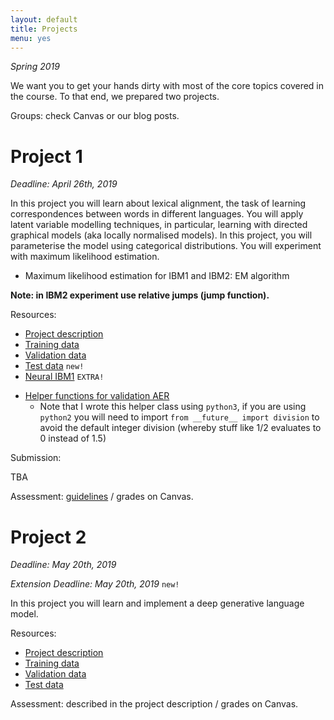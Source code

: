 ```yaml
---
layout: default
title: Projects
menu: yes
---
```


*Spring 2019*

We want you to get your hands dirty with most of the core topics covered in the course. 
To that end, we prepared two projects. 

Groups: check Canvas or our blog posts.

# Project 1 

*Deadline: April 26th, 2019*



In this project you will learn about lexical alignment, the task of learning correspondences between words in different languages.
You will apply latent variable modelling techniques, in particular, learning with directed graphical models (aka locally normalised models).
In this project, you will parameterise the model using categorical distributions. 
You will experiment with maximum likelihood estimation.

* Maximum likelihood estimation for IBM1 and IBM2: EM algorithm

**Note: in IBM2 experiment use relative jumps (jump function).**


Resources:

* [Project description](resources/project_ibm/project1.pdf)
* [Training data](resources/project_ibm/training.tgz)
* [Validation data](resources/project_ibm/validation.tgz)
* [Test data](resources/project_ibm/testing.tgz)  ``new!``
* [Neural IBM1](resources/project_ibm/neuralibm.tar.gz)  ``EXTRA!``
<!---* [Tips](https://uva-slpl.github.io/nlp2/projects/2018/04/12/project1.html)--->
* [Helper functions for validation AER](resources/project_ibm/aer.py)
    * Note that I wrote this helper class using `python3`, if you are using `python2` you will need to import `from __future__ import division` to avoid the default integer division (whereby stuff like 1/2 evaluates to 0 instead of 1.5)

Submission:

TBA

Assessment: [guidelines](resources/project_ibm/assessment-sheet.pdf) /  grades on Canvas.


# Project 2 

*Deadline: May 20th, 2019*

*Extension Deadline: May 20th, 2019*  ``new!``

In this project you will learn and implement a deep generative language model. 

Resources:

* [Project description](resources/project_senvae/Project_2__Sentence_VAE.pdf)
* [Training data](resources/project_senvae/data/02-21.10way.clean)
* [Validation data](resources/project_senvae/data/22.auto.clean)
* [Test data](resources/project_senvae/data/23.auto.clean)

Assessment: described in the project description / grades on Canvas.

